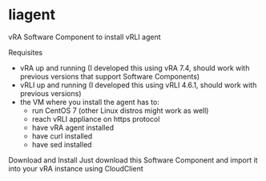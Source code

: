 # liagent
vRA Software Component to install vRLI agent

Requisites
- vRA up and running (I developed this using vRA 7.4, should work with previous versions that support Software Components)
- vRLI up and running (I developed this using vRLI 4.6.1, should work with previous versions)
- the VM where you install the agent has to: 
    - run CentOS 7 (other Linux distros might work as well)
    - reach vRLI appliance on https protocol
    - have vRA agent installed
    - have curl installed
    - have sed installed

Download and Install
Just download this Software Component and import it into your vRA instance using CloudClient
